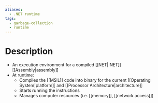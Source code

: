 ```yaml
---
aliases:
  - .NET runtime
tags:
  - garbage-collection
  - runtime
---
```

# Description
- An execution environment for a compiled [[NET|.NET]] [[Assembly|assembly]]
- At runtime:
	- Compiles the [[MSIL]] code into binary for the current [[Operating System|platform]] and [[Processor Architecture|architecture]]
	- Starts running the instructions
	- Manages computer resources (i.e. [[memory]], [[network access]])